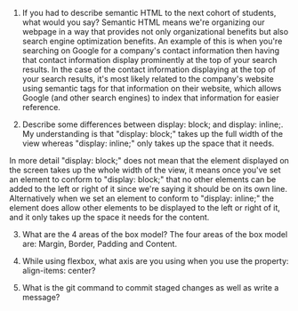 1. If you had to describe semantic HTML to the next cohort of students, what would you say?
Semantic HTML means we're organizing our webpage in a way that provides not only organizational benefits but also search engine optimization benefits. An example of this is when you're searching on Google for a company's contact information then having that contact information display prominently at the top of your search results. In the case of the contact information displaying at the top of your search results, it's most likely related to the company's website using semantic tags for that information on their website, which allows Google (and other search engines) to index that information for easier reference.

2. Describe some differences between display: block; and display: inline;.
My understanding is that "display: block;" takes up the full width of the view whereas "display: inline;" only takes up the space that it needs. 

In more detail "display: block;" does not mean that the element displayed on the screen takes up the whole width of the view, it means once you've set an element to conform to "display: block;"  that no other elements can be added to the left or right of it since we're saying it should be on its own line. Alternatively when we set an element to conform to "display: inline;" the element does allow other elements to be displayed to the left or right of it, and it only takes up the space it needs for the content.

3. What are the 4 areas of the box model?
The four areas of the box model are: Margin, Border, Padding and Content.

4. While using flexbox, what axis are you using when you use the property: align-items: center?

5. What is the git command to commit staged changes as well as write a message?